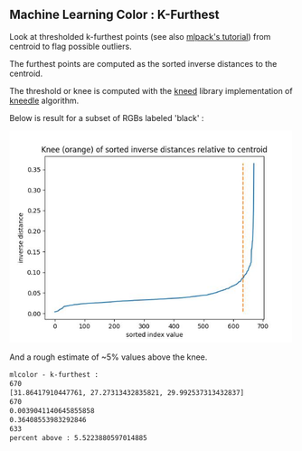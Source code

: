 

## Machine Learning Color : K-Furthest

Look at thresholded k-furthest points (see also [mlpack's tutorial](https://github.com/mlpack/mlpack/blob/master/doc/tutorials/approx_kfn.md)) from centroid to flag possible outliers.

The furthest points are computed as the sorted inverse distances to the centroid.

The threshold or knee is computed with the [kneed](https://pypi.org/project/kneed/) library implementation of [kneedle](https://raghavan.usc.edu/papers/kneedle-simplex11.pdf) algorithm.

Below is result for a subset of RGBs labeled 'black' :

<img src="mlcolor_kfurthest_01.jpg" width=500px>

And a rough estimate of ~5% values above the knee.

```
mlcolor - k-furthest :
670
[31.86417910447761, 27.27313432835821, 29.992537313432837]
670
0.0039041140645855858
0.36408553983292846
633
percent above : 5.5223880597014885
```
